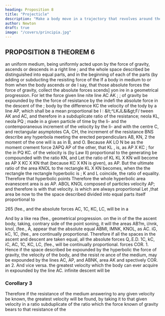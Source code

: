 ```yaml
---
heading: Proposition 8
title: "Projecticle"
description: "Make a body move in a trajectory that revolves around the center of force in the same way as another body in the same trajectory at rest"
author: Newton
draft: true
image: "/covers/principia.jpg"
---
```




## PROPOSITION 8 THEOREM 6

an uniform medium, being uniformly acted upon by the force
of gravity, ascends or descends in a right line ; and the whole space
described be distinguished into equal parts, and in the beginning of
each of the parts (by adding or subducting the resisting force of the
If a body in
medium
to or
from
when the body ascends or de
I say, that those absolute forces
the force of gravity,
collect the
absolute forces
scends] yon
ire in a geometrical progression.
For
let the force
given line
nite line
AC
AK
;
;
of gravity be expounded
by the
the force of resistance by the indefi
the absolute force in the descent of the
;
body by the difference KC the velocity of the tody
by a line AP, which shall be a mean proportional be
I
:
&amp;lt;^LKJL&i&amp;gt;F/
tween
AK
and AC, and therefore in a subduplicate ratio of the resistance;
neola KL,
neola PQ
;
made
in a given particle of time by the li-
and the contemporaneous increment of the velocity by the li-
and with the centre C, and rectangular asymptotes CA, CH,
the increment of the resistance
BNS
describe any hyperbola
meeting the erected perpendiculars AB, KN,
2
the moment
of the one will
is as
in B,
and O. Because
AK
LO N
be as the moment
crement
force
2APQ
AP
of the other, that
KL
,
is,
as
AP X KC
;
for the in
PQ
KC.
of the velocity is (by Law II) proportional to the generating
be compounded with the ratio KN, and
Let the ratio of
KL
KL X KN will become as AP X KC X KN that (because
KC X KN is given), as AP. But the ultimate ratio of the
area KNOL to the rectangle KL X KN becomes, when the
the rectangle
the rectangle
hyperbolic
is
;
K
and L coincide, the ratio of equality. Therefore that hyperbolic
points
Therefore the whole hyperbolic area
evanescent area is as AP.
ABOL
KNOL
composed of particles
velocity AP; and therefore
is
with that velocity.
is
which are always proportional
Let ,that area be now
to
the
the space described
divided into equal parts
itself proportional to

265
(fee., and the absolute forces AC, 1C, KC, LC,
will
be
in
a

And by a like rea
(fee.,
geometrical progression.
on
the
in
of
the
the
ascent
body, taking,
contrary side of the point
soning,
it
will
the
areas
AB?m, i/nnk, knol, (fee.,
A,
appear that the absolute
equal
ABMI, IMNK, KNOL,
as
AC. iG, kC, 1C, (fee., are continually proportional. Therefore if all
the spaces in the ascent and descent are taken equal, all the absolute forces
Q,.E.D.
1C, kC, iC, AC, 1C, KC, LC, (fee., will be continually proportional.
forces
COR.
1.
Hence
if
the space described be expounded by the hyperbolic
the force of gravity, the velocity of the body, and the resist
re
ance of the medium, may be expounded by the lines AC, AP, and
ABNK,
area
AK
and
spectively
COR.
an
2.
And
vice versa.
the greatest velocity which the body can ever acquire in
expounded by the line AC.
infinite descent will be

### Corollary 3

Therefore if the resistance of the medium answering to any given velocity be known, the greatest velocity will be found, by taking it to that given velocity in a ratio subduplicate of the ratio which the force
known of gravity bears to that resistance of the
